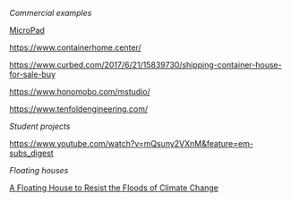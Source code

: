 
*Commercial examples*

[MicroPad](https://www.panoramic.com/cityspaces-location/cityspaces-micropad/)

https://www.containerhome.center/

https://www.curbed.com/2017/6/21/15839730/shipping-container-house-for-sale-buy

https://www.honomobo.com/mstudio/

https://www.tenfoldengineering.com/

*Student projects*

https://www.youtube.com/watch?v=mQsuny2VXnM&feature=em-subs_digest

*Floating houses*

[A Floating House to Resist the Floods of Climate Change](https://www.newyorker.com/tech/elements/a-floating-house-to-resist-the-floods-of-climate-change)
